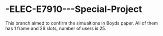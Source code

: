 # -ELEC-E7910---Special-Project
This branch aimed to confirm the simualtions in Boyds paper. All of them has 1 frame and 26 slots, number of users is 25.
